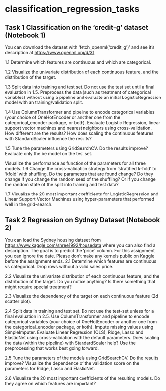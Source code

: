 # classification_regression_tasks

## Task 1 Classification on the ‘credit-g’ dataset (Notebook 1)
You can download the dataset with ‘fetch_openml(‘credit_g’)’ and see it’s description at
https://www.openml.org/d/31

1.1 Determine which features are continuous and which are categorical.   

1.2 Visualize the univariate distribution of each continuous feature, and the distribution of the
target.   

1.3 Split data into training and test set. Do not use the test set until a final evaluation in 1.5.
Preprocess the data (such as treatment of categorical variables) without using a pipeline and
evaluate an initial LogisticRegression model with an training/validation split.   

1.4 Use ColumnTransformer and pipeline to encode categorical variables (your choice of
OneHotEncoder or another one from the categorical_encoder package, or both). Evaluate
Logistic Regression, linear support vector machines and nearest neighbors using
cross-validation. How different are the results? How does scaling the continuous features with
StandardScaler influence the results?   

1.5 Tune the parameters using GridSearchCV. Do the results improve? Evaluate only the be
model on the test set.   

Visualize the performance as function of the parameters for all three models.
1.6 Change the cross-validation strategy from ‘stratified k-fold’ to ‘kfold’ with shuffling. Do the
parameters that are found change? Do they change if you change the random seed of the
shuffling? Or if you change the random state of the split into training and test data?   

1.7 Visualize the 20 most important coefficients for LogisticRegression and Linear Support
Vector Machines using hyper-parameters that performed well in the grid-search.   

## Task 2 Regression on Sydney Dataset (Notebook 2)
You can load the Sydney housing dataset from https://www.kaggle.com/shree1992/housedata
where you can also find a description. The goal is to predict the ‘price’ column. For this
assignment you can ignore the date. Please don’t make any kernels public on Kaggle before
the assignment ends.
2.1 Determine which features are continuous vs categorical. Drop rows without a valid sales
price.

2.2 Visualize the univariate distribution of each continuous feature, and the distribution of the
target. Do you notice anything? Is there something that might require special treatment?

2.3 Visualize the dependency of the target on each continuous feature (2d scatter plot).

2.4 Split data in training and test set. Do not use the test-set unless for a final evaluation in 2.5.
Use ColumnTransformer and pipeline to encode categorical variables (your choice of
OneHotEncoder or another one from the categorical_encoder package, or both). Impute missing
values using SimpleImputer. Evaluate Linear Regression (OLS), Ridge, Lasso and ElasticNet
using cross-validation with the default parameters. Does scaling the data (within the pipeline)
with StandardScaler help? Use the preprocessing that works best going forward.

2.5 Tune the parameters of the models using GridSearchCV. Do the results improve? Visualize
the dependence of the validation score on the parameters for Ridge, Lasso and ElasticNet.

2.6 Visualize the 20 most important coefficients of the resulting models. Do they agree on which
features are important?
